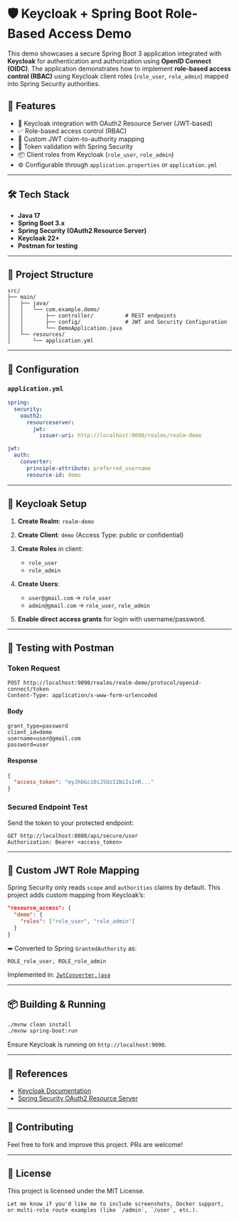

# 🛡️ Keycloak + Spring Boot Role-Based Access Demo

This demo showcases a secure Spring Boot 3 application integrated with **Keycloak** for authentication and authorization using **OpenID Connect (OIDC)**. The application demonstrates how to implement **role-based access control (RBAC)** using Keycloak client roles (`role_user`, `role_admin`) mapped into Spring Security authorities.


## 🚀 Features

- 🔐 Keycloak integration with OAuth2 Resource Server (JWT-based)
- ✅ Role-based access control (RBAC)
- 👤 Custom JWT claim-to-authority mapping
- 🧪 Token validation with Spring Security
- 📦 Client roles from Keycloak (`role_user`, `role_admin`)
- ⚙️ Configurable through `application.properties` or `application.yml`

---

## 🛠️ Tech Stack

- **Java 17**
- **Spring Boot 3.x**
- **Spring Security (OAuth2 Resource Server)**
- **Keycloak 22+**
- **Postman for testing**

---

## 📂 Project Structure

```text
src/
├── main/
│   ├── java/
│   │   └── com.example.demo/
│   │       ├── controller/          # REST endpoints
│   │       ├── config/              # JWT and Security Configuration
│   │       └── DemoApplication.java
│   └── resources/
│       └── application.yml
````

---

## 🔧 Configuration

### `application.yml`

```yaml
spring:
  security:
    oauth2:
      resourceserver:
        jwt:
          issuer-uri: http://localhost:9090/realms/realm-demo

jwt:
  auth:
    converter:
      principle-attribute: preferred_username
      resource-id: demo
```

---

## 🔐 Keycloak Setup

1. **Create Realm**: `realm-demo`
2. **Create Client**: `demo` (Access Type: public or confidential)
3. **Create Roles** in client:

   * `role_user`
   * `role_admin`
4. **Create Users**:

   * `user@gmail.com` → `role_user`
   * `admin@gmail.com` → `role_user`, `role_admin`
5. **Enable direct access grants** for login with username/password.

---

## 🔁 Testing with Postman

### Token Request

```
POST http://localhost:9090/realms/realm-demo/protocol/openid-connect/token
Content-Type: application/x-www-form-urlencoded
```

#### Body

```
grant_type=password
client_id=demo
username=user@gmail.com
password=user
```

#### Response

```json
{
  "access_token": "eyJhbGciOiJSUzI1NiIsInR..."
}
```

### Secured Endpoint Test

Send the token to your protected endpoint:

```
GET http://localhost:8080/api/secure/user
Authorization: Bearer <access_token>
```

---

## 🔐 Custom JWT Role Mapping

Spring Security only reads `scope` and `authorities` claims by default. This project adds custom mapping from Keycloak’s:

```json
"resource_access": {
  "demo": {
    "roles": ["role_user", "role_admin"]
  }
}
```

➡ Converted to Spring `GrantedAuthority` as:

```
ROLE_role_user, ROLE_role_admin
```

Implemented in: [`JwtConverter.java`](src/main/java/com/example/demo/config/JwtConverter.java)

---

## 📦 Building & Running

```bash
./mvnw clean install
./mvnw spring-boot:run
```

Ensure Keycloak is running on `http://localhost:9090`.

---

## 📘 References

* [Keycloak Documentation](https://www.keycloak.org/docs/latest/)
* [Spring Security OAuth2 Resource Server](https://docs.spring.io/spring-security/reference/servlet/oauth2/resource-server/index.html)

---

## 🤝 Contributing

Feel free to fork and improve this project. PRs are welcome!

---

## 📝 License

This project is licensed under the MIT License.

```
Let me know if you'd like me to include screenshots, Docker support, or multi-role route examples (like `/admin`, `/user`, etc.).
```
